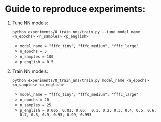 # Guide to reproduce experiments:


1. Tune NN models:
    ```
    python experiments/0_train_nns/train.py --tune model_name <n_epochs> <n_samples> <p_english>
    ```

    - ``model_name = "fffc_tiny", "fffc_medium", "fffc_large"``
    - ``n_epochs = 5``
    - ``n_samples = 100``
    - ``p_english = 0.5``


2. Train NN models:
    ```
    python experiments/0_train_nns/train.py model_name <n_epochs> <n_samples> <p_english>
    ```

    - ``model_name = "fffc_tiny", "fffc_medium", "fffc_large"``
    - ``n_epochs = 20``
    - ``n_samples = 25``
    - ``p_english = 0.005, 0.01, 0.05,  0.1, 0.2, 0.3, 0.4, 0.5, 0.6, 0.7, 0.8, 0.9, 0.95, 0.99, 0.995``
